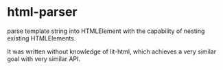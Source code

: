 # html-parser
parse template string into HTMLElement with the capability of nesting existing HTMLElements.

It was written without knowledge of lit-html, which achieves a very similar goal with very similar API.
